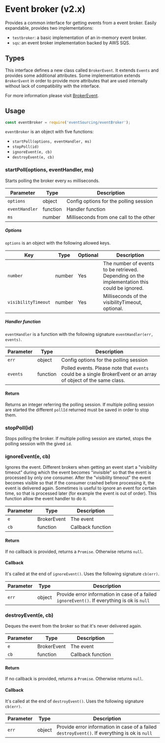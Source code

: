 # Event broker (v2.x)
Provides a common interface for getting events from a event broker. Easily expandable, provides two implementations:
- `testbroker`: a basic implementation of an in-memory event broker.
- `sqs`: an event broker implementation backed by AWS SQS.

## Types
This interface defines a new class called `BrokerEvent`. It extends `Events` and provides some additional attributes. Some implementation extends `BrokerEvent` in order to provide more attributes that are used internally without lack of compatibility with the interface.

For more information please visit [BrokerEvent](./BROKER_EVENT.md).

## Usage
```js
const eventBroker = require('eventSourcing/eventBroker');
```
`eventBroker` is an object with five functions:
- `startPoll(options, eventHandler, ms)`
- `stopPoll(id)`
- `ignoreEvent(e, cb)`
- `destroyEvent(e, cb)`

### startPoll(options, eventHandler, ms)
Starts polling the broker every `ms` milliseconds.

| Parameter | Type | Description |
| --- | --- | --- |
| `options` | object | Config options for the polling session |
| `eventHandler` | function | Handler function |
| `ms` | number | Milliseconds from one call to the other |

##### Options
`options` is an object with the following allowed keys.

| Key | Type | Optional | Description |
| --- | --- | --- | --- |
| `number` | number | Yes | The number of events to be retrieved. Depending on the implementation this could be ignored. |
| `visibilityTimeout` | number | Yes | Milliseconds of the visibilityTimeout, optional. |

##### Handler function
`eventHandler` is a function with the following signature `eventHandler(err, events)`.

| Parameter | Type | Description |
| --- | --- | --- |
| `err` | object | Config options for the polling session |
| `events` | function | Polled events. Please note that `events` could be a single BrokerEvent or an array of object of the same class. |

#### Return
Returns an integer referring the polling session. If multiple polling session are started the different `pollId` returned must be saved in order to stop them.

### stopPoll(id)
Stops polling the broker. If multiple polling session are started, stops the polling session with the gived `id`.

### ignoreEvent(e, cb)
Ignores the event. Different brokers when getting an event start a "visibility timeout" during which the event becomes "invisible" so that the event is processed by only one consumer. After the "visibility timeout" the event becomes visible so that if the consumer crashed before processing it, the event is delivered again. Sometimes is useful to ignore an event for certain time, so that is processed later (for example the event is out of order). This function allow the event handler to do it.

| Parameter | Type | Description |
| --- | --- | --- |
| `e` | BrokerEvent | The event |
| `cb` | function | Callback function |

#### Return
If no callback is provided, returns a `Promise`.
Otherwise returns `null`.
#### Callback
It's called at the end of `ignoreEvent()`. Uses the following signature `cb(err)`.

| Parameter | Type | Description |
| --- | --- | --- |
| `err` | object | Provide error information in case of a failed `ignoreEvent()`. If everything is ok is `null` |


### destroyEvent(e, cb)
Deques the event from the broker so that it's never delivered again.

| Parameter | Type | Description |
| --- | --- | --- |
| `e` | BrokerEvent | The event |
| `cb` | function | Callback function |

#### Return
If no callback is provided, returns a `Promise`.
Otherwise returns `null`.
#### Callback
It's called at the end of `destroyEvent()`. Uses the following signature `cb(err)`.

| Parameter | Type | Description |
| --- | --- | --- |
| `err` | object | Provide error information in case of a failed `destroyEvent()`. If everything is ok is `null` |
